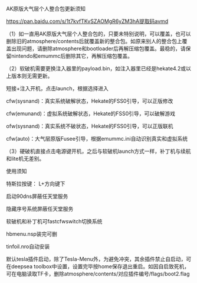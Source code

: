 AK原版大气层个人整合包更新须知

https://pan.baidu.com/s/1t7kvfTKvSZAOMgR6yZM3hA提取码avmd

（1）如一直用AK原版大气层个人整合包的，只要未特别说明，可以覆盖，也可以删除旧的atmosphere/contents后就覆盖新的整合包。如原来别人的整合包上覆盖出现问题，请删除atmosphere和bootloader后再解压缩包覆盖。最稳的，请保留nintendo和emummc后删除其它，再解压缩包覆盖。

（2）软破机需要更换注入器里的payload.bin，如注入器里已经是hekate4.2或以上版本则无需更新。

短接+注入开机，点击launch，根据选择进入

cfw(sysnand)：真实系统破解状态，Hekate的FSS0引导，可以正版修改

cfw(emunand)：虚拟系统破解状态，Hekate的FSS0引导，可以破解游戏

ofw(sysnand)：真实系统不破状态，Hekate的FSS0引导，可以正版联机

cfw(auto)：大气层原版Fusee引导，根据emummc.ini自动识别真实和虚拟系统

（3）硬破机直接点击电源键开机，之后与软破机launch方式一样，补丁机与续航和lite机无差别。

使用须知

特斯拉按键： L+方向键下

启动90dns屏蔽任天堂服务

隐藏序号系统屏蔽任天堂服务

软破机和补丁机可fastcfwswitch切换系统

hbmenu.nsp装完可删

tinfoil.nro自动安装

默认tesla插件启动，除了Tesla-Menu外，为避免冲突，其余插件禁止自启动，可在deepsea toolbox中设置，设置完毕按home保存退出重启。如因自启致死机，可在电脑读取TF卡，删除atmosphere/contents/对应插件编号/flags/boot2.flag
